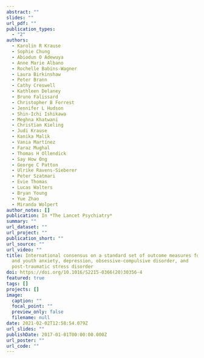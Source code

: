 ```yaml
---
abstract: ""
slides: ""
url_pdf: ""
publication_types:
  - "2"
authors:
  - Karolin R Krause
  - Sophie Chung
  - Abiodun O Adewuya
  - Anne Marie Albano
  - Rochelle Babins-Wagner
  - Laura Birkinshaw
  - Peter Brann
  - Cathy Creswell
  - Kathleen Delaney
  - Bruno Falissard
  - Christopher B Forrest
  - Jennifer L Hudson
  - Shin-Ichi Ishikawa
  - Meghna Khatwani
  - Christian Kieling
  - Judi Krause
  - Kanika Malik
  - Vania Martínez
  - Faraz Mughal
  - Thomas H Ollendick
  - Say How Ong
  - George C Patton
  - Ulrike Ravens-Sieberer
  - Peter Szatmari
  - Evie Thomas
  - Lucas Walters
  - Bryan Young
  - Yue Zhao
  - Miranda Wolpert
author_notes: []
publication: In *The Lancet Psychiatry*
summary: ""
url_dataset: ""
url_project: ""
publication_short: ""
url_source: ""
url_video: ""
title: International consensus on a standard set of outcome measures for child
  and youth anxiety, depression, obsessive-compulsive disorder, and
  post-traumatic stress disorder
doi: https://doi.org/10.1016/S2215-0366(20)30356-4
featured: true
tags: []
projects: []
image:
  caption: ""
  focal_point: ""
  preview_only: false
  filename: null
date: 2021-02-02T12:58:54.079Z
url_slides: ""
publishDate: 2017-01-01T00:00:00.000Z
url_poster: ""
url_code: ""
---
```

